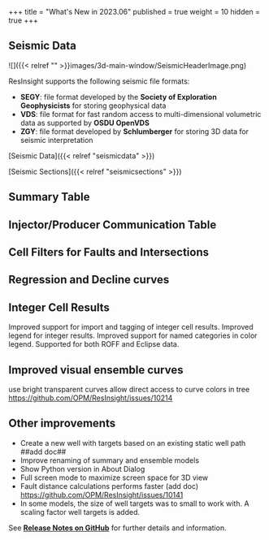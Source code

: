 +++
title = "What's New in 2023.06"
published = true
weight = 10
hidden = true
+++



## Seismic Data
![]({{< relref "" >}}images/3d-main-window/SeismicHeaderImage.png)

ResInsight supports the following seismic file formats:

- **SEGY**: file format developed by the **Society of Exploration Geophysicists** for storing geophysical data
- **VDS**: file format for fast random access to multi-dimensional volumetric data as supported by **OSDU OpenVDS**
- **ZGY**:  file format developed by **Schlumberger** for storing 3D data for seismic interpretation

[Seismic Data]({{< relref "seismicdata" >}})

[Seismic Sections]({{< relref "seismicsections" >}})
 
## Summary Table

## Injector/Producer Communication Table


## Cell Filters for Faults and Intersections

## Regression and Decline curves

## Integer Cell Results
Improved support for import and tagging of integer cell results. Improved legend for integer results.
Improved support for named categories in color legend. Supported for both ROFF and Eclipse data.


## Improved visual ensemble curves
use bright transparent curves
allow direct access to curve colors in tree
https://github.com/OPM/ResInsight/issues/10214







## Other improvements

- Create a new well with targets based on an existing static well path ##add doc##
- Improve renaming of summary and ensemble models
- Show Python version in About Dialog
- Full screen mode to maximize screen space for 3D view
- Fault distance calculations performs faster (add doc) https://github.com/OPM/ResInsight/issues/10141
- In some models, the size of well targets was to small to work with. A scaling factor well targets is added.



See [**Release Notes on GitHub**](https://github.com/OPM/ResInsight/releases/) for further details and information.